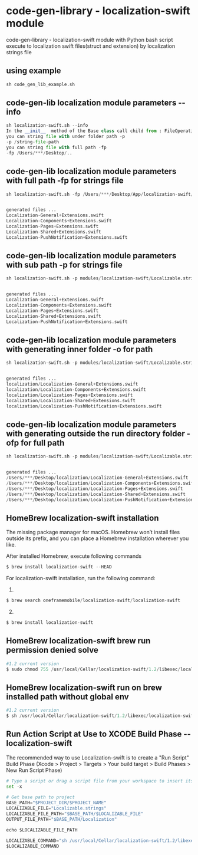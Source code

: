 # code-gen-library - localization-swift module
code-gen-library - localization-swift module with Python bash script execute to localization swift files(struct and extension) by localization strings file


## using example
```python
sh code_gen_lib_example.sh
```

## code-gen-lib localization module parameters --info
```python
sh localization-swift.sh --info                                            
In the __init__  method of the Base class call child from : FileOperation
you can string file with under folder path -p
-p /string-file-path
you can string file with full path -fp
-fp /Users/***/Desktop/..
```


## code-gen-lib localization module parameters with full path -fp for strings file
```python
sh localization-swift.sh -fp /Users/***/Desktop/App/localization-swift/Localizable.strings


generated files ...
Localization-General+Extensions.swift
Localization-Components+Extensions.swift
Localization-Pages+Extensions.swift
Localization-Shared+Extensions.swift
Localization-PushNotification+Extensions.swift
```

## code-gen-lib localization module parameters  with sub path -p for strings file
```python
sh localization-swift.sh -p modules/localization-swift/Localizable.strings


generated files ...
Localization-General+Extensions.swift
Localization-Components+Extensions.swift
Localization-Pages+Extensions.swift
Localization-Shared+Extensions.swift
Localization-PushNotification+Extensions.swift
```

## code-gen-lib localization module parameters with generating inner folder -o for path
```python
sh localization-swift.sh -p modules/localization-swift/Localizable.strings -o localization


generated files ...
localization/Localization-General+Extensions.swift
localization/Localization-Components+Extensions.swift
localization/Localization-Pages+Extensions.swift
localization/Localization-Shared+Extensions.swift
localization/Localization-PushNotification+Extensions.swift
```

## code-gen-lib localization module parameters with generating outside the run directory folder -ofp for full path
```python
sh localization-swift.sh -p modules/localization-swift/Localizable.strings -ofp /Users/***/Desktop/localization


generated files ...
/Users/***/Desktop/localization/Localization-General+Extensions.swift
/Users/***/Desktop/localization/Localization-Components+Extensions.swift
/Users/***/Desktop/localization/Localization-Pages+Extensions.swift
/Users/***/Desktop/localization/Localization-Shared+Extensions.swift
/Users/***/Desktop/localization/Localization-PushNotification+Extensions.swift
```


## HomeBrew localization-swift installation
The missing package manager for macOS.  Homebrew won’t install files outside its prefix, and you can place a Homebrew installation wherever you like.

After installed Homebrew, execute following commands
```python
$ brew install localization-swift --HEAD
```
For localization-swift installation, run the following command:

1.
```python
$ brew search oneframemobile/localization-swift/localization-swift
```

2.
```python
$ brew install localization-swift
```

## HomeBrew localization-swift brew run permission denied solve
```python
#1.2 current version
$ sudo chmod 755 /usr/local/Cellar/localization-swift/1.2/libexec/localization-swift.sh

```

## HomeBrew localization-swift run on brew installed path without global env 
```python
#1.2 current version
$ sh /usr/local/Cellar/localization-swift/1.2/libexec/localization-swift.sh -p Localizable.strings

```
## Run Action Script at Use to XCODE Build Phase  --localization-swift
The recommended way to use Localization-swift is to create a "Run Script" Build Phase (Xcode > Project > Targets > Your build target > Build Phases > New Run Script Phase)
```python
# Type a script or drag a script file from your workspace to insert its path.
set -x
 
# Get base path to project
BASE_PATH="$PROJECT_DIR/$PROJECT_NAME"
LOCALIZABLE_FILE="Localizable.strings"
LOCALIZABLE_FILE_PATH="$BASE_PATH/$LOCALIZABLE_FILE"
OUTPUT_FILE_PATH="$BASE_PATH/Localization"

echo $LOCALIZABLE_FILE_PATH

LOCALIZABLE_COMMAND="sh /usr/local/Cellar/localization-swift/1.2/libexec/localization-swift.sh -fp "$LOCALIZABLE_FILE_PATH" -ofp "$OUTPUT_FILE_PATH
$LOCALIZABLE_COMMAND

```